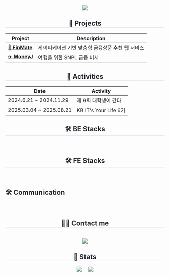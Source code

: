 <div align="center">
  <img src="https://capsule-render.vercel.app/api?type=rounded&color=1e3c72&height=180&text=Welcome%20to%20Youngjae's%20world&animation=twinkling&fontColor=ffffff&fontSize=42" />
</div>
<div align="center">
  <h2 style="border-bottom: 1px solid #d8dee4; color: #282d33;"> 🚀 Projects </h2>
</div>

<div align="center">

| Project | Description |
|---------|-------------|
| [💸 **FinMate**](https://github.com/KB-technologia) | 게이피케이션 기반 맞춤형 금융상품 추천 웹 서비스 |
| [✈️ **MoneyJ**](https://github.com/KB-moneyJ) | 여행을 위한 SNPL 금융 비서 |

</div>

<div align="center">
  <h2 style="border-bottom: 1px solid #d8dee4; color: #282d33;"> 📌 Activities </h2>
</div>

<div align="center">

| Date | Activity | 
|------|----------|
| 2024.6.21 ~ 2024.11.29 | 제 9회 대학생이 간다 |
| 2025.03.04 ~ 2025.08.21 | KB IT's Your Life 6기 |

</div>

 <div align= "center">
    <h2 style="border-bottom: 1px solid #d8dee4; color: #282d33;">🛠️ BE Stacks </h2> <br> 
    <div style="margin: 0 auto; text-align: center;" align= "center"> 
          </div>
    </div>
     <div align= "center">
    <h2 style="border-bottom: 1px solid #d8dee4; color: #282d33;">🛠️ FE Stacks </h2> <br> 
    <div style="margin: 0 auto; text-align: center;" align= "center"> 
          </div>
    </div>
       <h2 style="border-bottom: 1px solid #d8dee4; color: #282d33;">🛠️ Communication </h2> <br> 
    <div style="margin: 0 auto; text-align: center;" align= "center"> 
          </div>
    </div>
    <div align= "center">
    <h2 style="border-bottom: 1px solid #d8dee4; color: #282d33;">🧑‍💻 Contact me </h2> <br> 
    <div align= "center"> <a href=mailto:dev.yj1999@gmail.com> <img src="https://img.shields.io/badge/Gmail-EA4335?style=for-the-badge&logo=Gmail&logoColor=white&link=mailto:dev.yj1999@gmail.com"> </a>
          </div> 
    </div>
    
  <div align="center">
  <h2 style="border-bottom: 1px solid #d8dee4; color: #282d33;">🏅 Stats </h2>
<div align="center">
 <img src="https://github-readme-stats.vercel.app/api/top-langs/?username=YoungjaeSo&layout=compact&bg_color=0d1117&title_color=58a6ff&text_color=c9d1d9" />
  &nbsp;&nbsp;&nbsp;
   <img src="https://github-readme-stats.vercel.app/api?username=YoungjaeSo&show_icons=true&bg_color=0d1117&title_color=58a6ff&text_color=c9d1d9&icon_color=79c0ff" />


</div>
</div>
    
    
